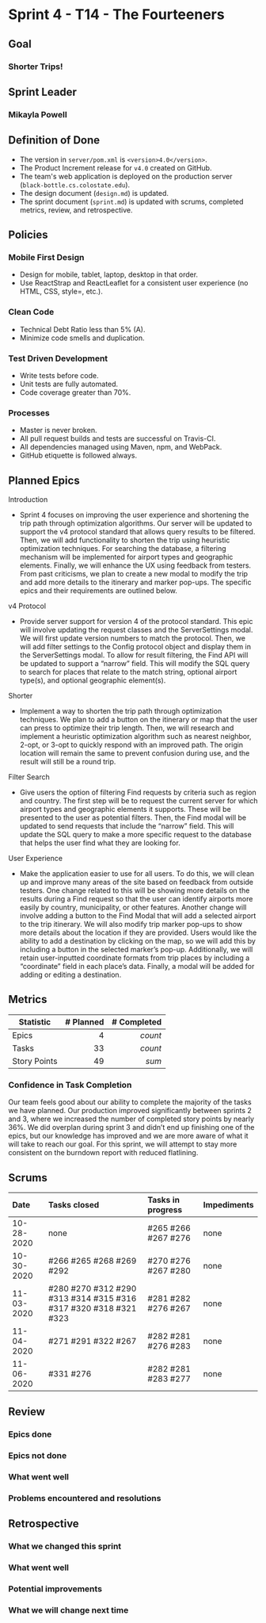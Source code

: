 # Sprint 4 - T14 - The Fourteeners

## Goal
### Shorter Trips!
## Sprint Leader
### Mikayla Powell


## Definition of Done

* The version in `server/pom.xml` is `<version>4.0</version>`.
* The Product Increment release for `v4.0` created on GitHub.
* The team's web application is deployed on the production server (`black-bottle.cs.colostate.edu`).
* The design document (`design.md`) is updated.
* The sprint document (`sprint.md`) is updated with scrums, completed metrics, review, and retrospective.


## Policies

### Mobile First Design
* Design for mobile, tablet, laptop, desktop in that order.
* Use ReactStrap and ReactLeaflet for a consistent user experience (no HTML, CSS, style=, etc.).

### Clean Code
* Technical Debt Ratio less than 5% (A).
* Minimize code smells and duplication.

### Test Driven Development
* Write tests before code.
* Unit tests are fully automated.
* Code coverage greater than 70%.

### Processes
* Master is never broken. 
* All pull request builds and tests are successful on Travis-CI.
* All dependencies managed using Maven, npm, and WebPack.
* GitHub etiquette is followed always.


## Planned Epics
Introduction
* Sprint 4 focuses on improving the user experience and shortening the trip path through optimization algorithms. Our server will be updated to support the v4 protocol standard that allows query results to be filtered. Then, we will add functionality to shorten the trip using heuristic optimization techniques. For searching the database, a filtering mechanism will be implemented for airport types and geographic elements. Finally, we will enhance the UX using feedback from testers. From past criticisms, we plan to create a new modal to modify the trip and add more details to the itinerary and marker pop-ups. The specific epics and their requirements are outlined below.

v4 Protocol
* Provide server support for version 4 of the protocol standard. This epic will involve updating the request classes and the ServerSettings modal. We will first update version numbers to match the protocol. Then, we will add filter settings to the Config protocol object and display them in the ServerSettings modal. To allow for result filtering, the Find API will be updated to support a “narrow” field. This will modify the SQL query to search for places that relate to the match string, optional airport type(s), and optional geographic element(s).

Shorter
* Implement a way to shorten the trip path through optimization techniques. We plan to add a button on the itinerary or map that the user can press to optimize their trip length. Then, we will research and implement a heuristic optimization algorithm such as nearest neighbor, 2-opt, or 3-opt to quickly respond with an improved path. The origin location will remain the same to prevent confusion during use, and the result will still be a round trip.

Filter Search
* Give users the option of filtering Find requests by criteria such as region and country. The first step will be to request the current server for which airport types and geographic elements it supports. These will be presented to the user as potential filters. Then, the Find modal will be updated to send requests that include the “narrow” field. This will update the SQL query to make a more specific request to the database that helps the user find what they are looking for.

User Experience
* Make the application easier to use for all users. To do this, we will clean up and improve many areas of the site based on feedback from outside testers. One change related to this will be showing more details on the results during a Find request so that the user can identify airports more easily by country, municipality, or other features. Another change will involve adding a button to the Find Modal that will add a selected airport to the trip itinerary. We will also modify trip marker pop-ups to show more details about the location if they are provided. Users would like the ability to add a destination by clicking on the map, so we will add this by including a button in the selected marker’s pop-up. Additionally, we will retain user-inputted coordinate formats from trip places by including a “coordinate” field in each place’s data. Finally, a modal will be added for adding or editing a destination.

## Metrics

| Statistic | # Planned | # Completed |
| --- | ---: | ---: |
| Epics | 4 | *count* |
| Tasks |  33   | *count* |
| Story Points |  49  | *sum* |

### Confidence in Task Completion
Our team feels good about our ability to complete the majority of the tasks we have planned. Our production improved significantly between sprints 2 and 3, where we increased the number of completed story points by nearly 36%. We did overplan during sprint 3 and didn’t end up finishing one of the epics, but our knowledge has improved and we are more aware of what it will take to reach our goal. For this sprint, we will attempt to stay more consistent on the burndown report with reduced flatlining.

## Scrums

| Date | Tasks closed  | Tasks in progress | Impediments |
| :--- | :--- | :--- | :--- |
| 10-28-2020 | none | #265 #266 #267 #276 | none |
| 10-30-2020 | #266 #265 #268 #269 #292 | #270 #276 #267 #280 | none |
| 11-03-2020 | #280 #270 #312 #290 #313 #314 #315 #316 #317 #320 #318 #321 #323 | #281 #282 #276 #267 | none |
| 11-04-2020 | #271 #291 #322 #267 | #282 #281 #276 #283 | none |
| 11-06-2020 | #331 #276 | #282 #281 #283 #277 | none |

## Review

### Epics done  

### Epics not done 

### What went well

### Problems encountered and resolutions

## Retrospective

### What we changed this sprint

### What went well

### Potential improvements

### What we will change next time
